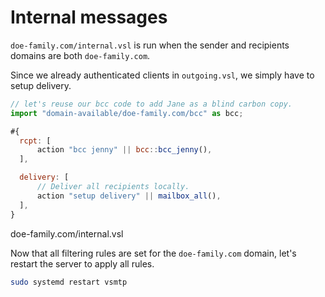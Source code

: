 
# Internal messages

`doe-family.com/internal.vsl` is run when the sender and recipients domains are both  `doe-family.com`.

Since we already authenticated clients in `outgoing.vsl`, we simply have to setup delivery.

```js
// let's reuse our bcc code to add Jane as a blind carbon copy.
import "domain-available/doe-family.com/bcc" as bcc;

#{
  rcpt: [
      action "bcc jenny" || bcc::bcc_jenny(),
  ],

  delivery: [
      // Deliver all recipients locally.
      action "setup delivery" || mailbox_all(),
  ],
}
```

<p class="ann"> doe-family.com/internal.vsl </p>

Now that all filtering rules are set for the `doe-family.com` domain, let's restart the server to apply all rules.

```sh
sudo systemd restart vsmtp
```
